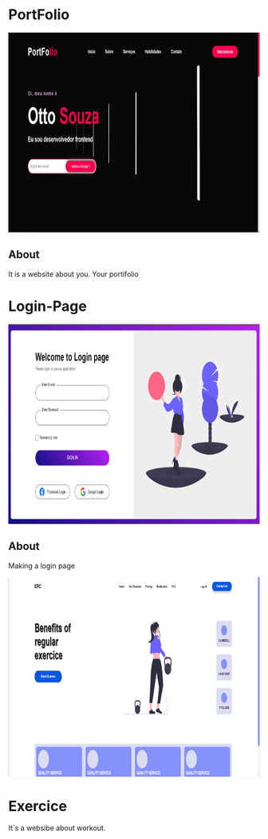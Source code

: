 # PortFolio

<img style='width: 100%; height: 400px' src='./portfolio/image3.png'/>

## About

It is a website about you. Your portifolio

# Login-Page

<img style='width: 100%; height: 400px' src='./login-page/login.png'/>

## About

Making a login page

<img style='width: 100%; height: 400px' src='./exercice/exercice.png'/>

# Exercice

It`s a websibe about workout.
